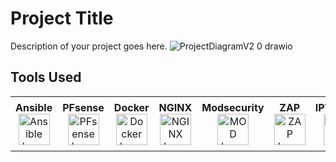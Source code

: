 # Project Title

Description of your project goes here.
![ProjectDiagramV2 0 drawio](https://github.com/zakaria-ahmd20/Sec-Devops/assets/94662829/c3468187-8a29-4a0f-953f-f07b26c742cb)

## Tools Used

<!-- Create a horizontal table with columns for Tool and Logo -->
<table>
  <tr>
    <!-- Tool 1 -->
    <td align="center">
      <b>Ansible</b><br>
      <img src="https://cdn.icon-icons.com/icons2/2389/PNG/512/ansible_logo_icon_145495.png" alt="Ansible Logo" width="50">
    </td>
    <!-- Tool 2 -->
    <td align="center">
      <b>PFsense</b><br>
      <img src="https://wpcomputersolutions.com/wp-content/uploads/2018/07/pfsense-logo-e1534531558807.png" alt="PFsense Logo" width="50">
    </td>
    <!-- Tool 3 -->
    <td align="center">
      <b>Docker</b><br>
      <img src="https://cdn4.iconfinder.com/data/icons/logos-and-brands/512/97_Docker_logo_logos-512.png" alt="Docker Logo" width="50">
    </td>
    <!-- Tool 4 -->
    <td align="center">
      <b>NGINX</b><br>
      <img src="https://destatic.blob.core.windows.net/images/nginx.png" alt="NGINX Logo" width="50">
    </td>
    <!-- Tool 5 -->
    <td align="center">
      <b>Modsecurity</b><br>
      <img src="https://miro.medium.com/v2/resize:fit:786/format:webp/0*oMZ0Tl09oe0-FlRy.jpg" alt="MOD Logo" width="50">
    </td>
    <!-- Tool 6 -->
    <td align="center">
      <b>ZAP</b><br>
      <img src="https://soos.io/wp-content/uploads/2022/10/zap-logo.png" alt="ZAP Logo" width="50">
    </td>
    <!-- Tool 7 -->
    <td align="center">
      <b>IPTABLES</b><br>
      <img src="https://fiverr-res.cloudinary.com/images/q_auto,f_auto/gigs/197769387/original/9ee0d0038ee242fcc30aa3a67b88cc39ec69ac9c/configure-iptables-firewall-and-rules.jpeg" alt="IPTABLES Logo" width="50">
    </td>
    <!-- Tool 8 -->
    <td align="center">
      <b>OPENVAS</b><br>
      <img src="https://community.greenbone.net/uploads/default/original/1X/45982934a730d1824bc403f78875b77a8dfc1ae0.png" alt="OPENVAS Logo" width="50">
    </td>
    <!-- Tool 9 -->
    <td align="center">
      <b>BASH</b><br>
      <img src="https://upload.wikimedia.org/wikipedia/commons/thumb/4/4b/Bash_Logo_Colored.svg/2048px-Bash_Logo_Colored.svg.png" alt="BASH Logo" width="50">
    </td>
    <!-- More Tools -->
    <td align="center">
      <b>And Other Tools</b><br>
      <i>....</i>
    </td>
    <!-- Add more columns for additional tools -->
  </tr>
</table>

